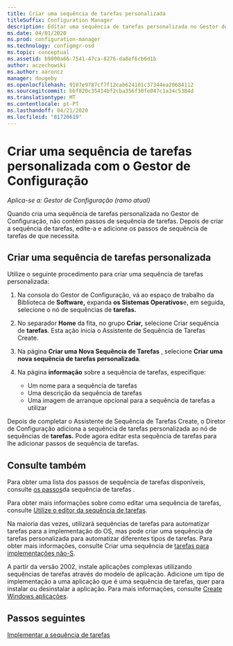 ```yaml
---
title: Criar uma sequência de tarefas personalizada
titleSuffix: Configuration Manager
description: Editar uma sequência de tarefas personalizada no Gestor de Configuração para adicionar passos à sequência de tarefas.
ms.date: 04/01/2020
ms.prod: configuration-manager
ms.technology: configmgr-osd
ms.topic: conceptual
ms.assetid: b9800a66-7541-47ca-8276-da8ef6cb6d1b
author: aczechowski
ms.author: aaroncz
manager: dougeby
ms.openlocfilehash: 9107e9787cf7f12cab624101c37344ea20684112
ms.sourcegitcommit: bbf820c35414bf2cba356f30fe047c1a34c5384d
ms.translationtype: MT
ms.contentlocale: pt-PT
ms.lasthandoff: 04/21/2020
ms.locfileid: "81720619"
---
```

# <a name="create-a-custom-task-sequence-with-configuration-manager"></a>Criar uma sequência de tarefas personalizada com o Gestor de Configuração

*Aplica-se a: Gestor de Configuração (ramo atual)*

Quando cria uma sequência de tarefas personalizada no Gestor de Configuração, não contém passos de sequência de tarefas. Depois de criar a sequência de tarefas, edite-a e adicione os passos de sequência de tarefas de que necessita.  

## <a name="create-a-custom-task-sequence"></a><a name="BKMK_CustomTS"></a> Criar uma sequência de tarefas personalizada

Utilize o seguinte procedimento para criar uma sequência de tarefas personalizada:

1. Na consola do Gestor de Configuração, vá ao espaço de trabalho da Biblioteca de **Software,** expanda **os Sistemas Operativos**e, em seguida, selecione o nó de sequências de **tarefas.**  

1. No separador **Home** da fita, no grupo **Criar,** selecione Criar sequência de **tarefas**. Esta ação inicia o Assistente de Sequência de Tarefas Create.  

1. Na página **Criar uma Nova Sequência de Tarefas** , selecione **Criar uma nova sequência de tarefas personalizada**.  

1. Na página **informação** sobre a sequência de tarefas, especifique:

    - Um nome para a sequência de tarefas
    - Uma descrição da sequência de tarefas
    - Uma imagem de arranque opcional para a sequência de tarefas a utilizar

Depois de completar o Assistente de Sequência de Tarefas Create, o Diretor de Configuração adiciona a sequência de tarefas personalizada ao nó de sequências de **tarefas.** Pode agora editar esta sequência de tarefas para lhe adicionar passos de sequência de tarefas.  

## <a name="see-also"></a>Consulte também

Para obter uma lista dos passos de sequência de tarefas disponíveis, consulte [os passos](../understand/task-sequence-steps.md)da sequência de tarefas .  

Para obter mais informações sobre como editar uma sequência de tarefas, consulte [Utilize o editor da sequência de tarefas](../understand/task-sequence-editor.md).  

Na maioria das vezes, utilizará sequências de tarefas para automatizar tarefas para a implementação do OS, mas pode criar uma sequência de tarefas personalizada para automatizar diferentes tipos de tarefas. Para obter mais informações, consulte Criar uma sequência de [tarefas para implementações não-S](create-a-task-sequence-for-non-operating-system-deployments.md).

A partir da versão 2002, instale aplicações complexas utilizando sequências de tarefas através do modelo de aplicação. Adicione um tipo de implementação a uma aplicação que é uma sequência de tarefas, quer para instalar ou desinstalar a aplicação. Para mais informações, consulte [Create Windows aplicações](../../apps/get-started/creating-windows-applications.md#bkmk_tsdt).<!-- 3555953 -->

## <a name="next-steps"></a>Passos seguintes

[Implementar a sequência de tarefas](deploy-a-task-sequence.md)
